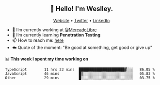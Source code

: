 <h2 align="center">👋 Hello! I'm Weslley.</h2>
<p align="center">
  <a href="http://weslleyneri.com.br">Website</a> •
  <a href="https://twitter.com/Weslley_Neri">Twitter</a> •
  <a href="https://www.linkedin.com/in/weslley-neri-3658908b">LinkedIn</a>
</p>


- 🔭 I’m currently working at [@MercadoLibre](https://github.com/mercadolibre)
- 🌱 I’m currently learning **Penetration Testing**
- 📫 How to reach me: [here](mailto:weslley39@gmail.com)
- ☁️ Quote of the moment: "Be good at something, get good or give up"

📊 **This week I spent my time working on**
<!--START_SECTION:waka-->

```text
TypeScript        11 hrs 23 mins  █████████████████████▓░░░   86.05 %
JavaScript        46 mins         █▒░░░░░░░░░░░░░░░░░░░░░░░   05.83 %
Other             29 mins         █░░░░░░░░░░░░░░░░░░░░░░░░   03.75 %
```

<!--END_SECTION:waka-->

<!-- Inspired by https://github.com/gruselhaus/gruselhaus -->